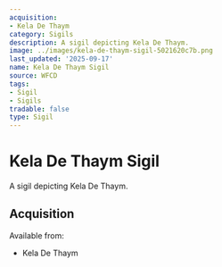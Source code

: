 ```yaml
---
acquisition:
- Kela De Thaym
category: Sigils
description: A sigil depicting Kela De Thaym.
image: ../images/kela-de-thaym-sigil-5021620c7b.png
last_updated: '2025-09-17'
name: Kela De Thaym Sigil
source: WFCD
tags:
- Sigil
- Sigils
tradable: false
type: Sigil
---
```


# Kela De Thaym Sigil

A sigil depicting Kela De Thaym.

## Acquisition

Available from:
- Kela De Thaym

